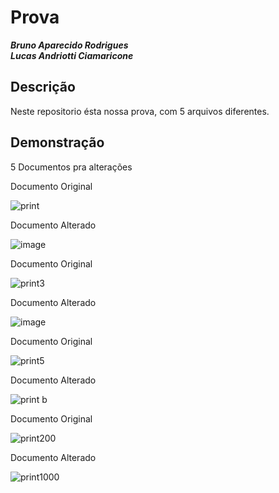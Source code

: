 # Prova 

***Bruno Aparecido Rodrigues***
<br>
***Lucas Andriotti Ciamaricone***

## Descrição

Neste repositorio ésta nossa prova, com 5 arquivos diferentes.

## Demonstração 

5 Documentos pra alterações 

Documento Original

![print](https://github.com/brunoroddrigues/Prova-Bruno-Lucas/assets/142831593/0de38917-fe1f-4dcd-bb0c-97691f78c157)

Documento Alterado

![image](https://github.com/brunoroddrigues/Prova-Bruno-Lucas/assets/142831593/cd7bc9ff-bcd2-4510-8259-9349267c184b)


Documento Original

![print3](https://github.com/brunoroddrigues/Prova-Bruno-Lucas/assets/142831593/e657c73d-f776-42f3-b4b4-ffb6f638d00d)


Documento Alterado


![image](https://github.com/brunoroddrigues/Prova-Bruno-Lucas/assets/142831593/d1cc0eaf-195f-4e45-893d-08ad254970d4)



Documento Original

![print5](https://github.com/brunoroddrigues/Prova-Bruno-Lucas/assets/142831593/76994899-2dfb-4ba6-a2d1-db7c630f6a6d)



Documento Alterado

![print b](https://github.com/brunoroddrigues/Prova-Bruno-Lucas/assets/142831593/0aff08e8-7d63-4592-9262-f07c45feb6b9)


Documento Original 

![print200](https://github.com/brunoroddrigues/Prova-Bruno-Lucas/assets/142831593/8dea6145-69ef-4b77-aca0-000f5b04d6a2)

Documento Alterado 

![print1000](https://github.com/brunoroddrigues/Prova-Bruno-Lucas/assets/142831593/91237465-7b8d-458b-9d26-82df99e6c271)


